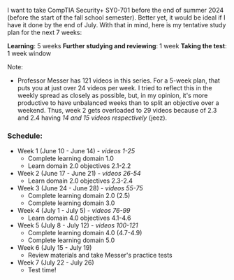 I want to take CompTIA Security+ SY0-701 before the end of summer 2024 (before the start of the fall school semester). Better yet, it would be ideal if I have it done by the end of July. With that in mind, here is my tentative study plan for the next 7 weeks:

**Learning**: 5 weeks
**Further studying and reviewing**: 1 week
**Taking the test**: 1 week window

Note: 
- Professor Messer has 121 videos in this series. For a 5-week plan, that puts you at just over 24 videos per week. I tried to reflect this in the weekly spread as closely as possible, but, in my opinion, it's more productive to have unbalanced weeks than to split an objective over a weekend. Thus, week 2 gets overloaded to 29 videos because of 2.3 and 2.4 having *14 and 15 videos respectively* (jeez).
### Schedule:
- Week 1 (June 10 - June 14) - *videos 1-25*
	- Complete learning domain 1.0
	- Learn domain 2.0 objectives 2.1-2.2
- Week 2 (June 17 - June 21) - *videos 26-54*
	- Learn domain 2.0 objectives 2.3-2.4
- Week 3 (June 24 - June 28) - *videos 55-75*
	- Complete learning domain 2.0 (2.5)
	- Complete learning domain 3.0
- Week 4 (July 1 - July 5) - *videos 76-99*
	- Learn domain 4.0 objectives 4.1-4.6
- Week 5 (July 8 - July 12) - *videos 100-121*
	- Complete learning domain 4.0 (4.7-4.9)
	- Complete learning domain 5.0
- Week 6 (July 15 - July 19)
	- Review materials and take Messer's practice tests
- Week 7 (July 22 - July 26)
	- Test time!